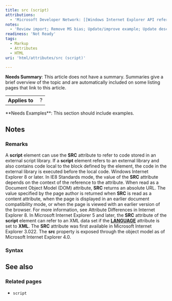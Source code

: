 ```yaml
---
title: src (script)
attributions:
  - 'Microsoft Developer Network: [[Windows Internet Explorer API reference](http://msdn.microsoft.com/en-us/library/ie/hh828809%28v=vs.85%29.aspx) Article]'
notes:
  - 'Review import; Remove MS bias; Update/improve example; Update descriptions; Fix lists & compatibility info'
readiness: 'Not Ready'
tags:
  - Markup
  - Attributes
  - HTML
uri: 'html/attributes/src (script)'

---
```

**Needs Summary**: This article does not have a summary. Summaries give a brief overview of the topic and are automatically included on some listing pages that link to this article.

<table class="wikitable">
<tr>
<th>
Applies to

</th>
<td>
 ?

</td>
</tr>
</table>
**Needs Examples**: This section should include examples.

## Notes

### Remarks

A **script** element can use the **SRC** attribute to refer to code stored in an external script library. If a **script** element refers to an external library and also contains code local to the block defined by the element, the code in the external library is executed before the local code. Windows Internet Explorer 8 or later. In IE8 Standards mode, the value of the **SRC** attribute depends on the context of the reference to the attribute. When read as a Document Object Model (DOM) attribute, **SRC** returns an absolute URL. The value specified by the page author is returned when **SRC** is read as a content attribute, when the page is displayed in an earlier document compatibility mode, or when the page is viewed with an earlier version of the browser. For more information, see Attribute Differences in Internet Explorer 8. In Microsoft Internet Explorer 5 and later, the **SRC** attribute of the **script** element can refer to an XML data set if the [**LANGUAGE**](/html/attributes/language) attribute is set to **XML**. The **SRC** attribute was first available in Microsoft Internet Explorer 3.022. The **src** property is exposed through the object model as of Microsoft Internet Explorer 4.0.

### Syntax

## See also

### Related pages

-   `script`
